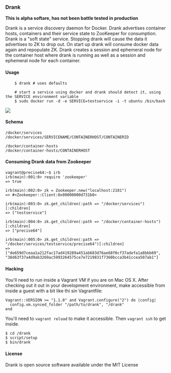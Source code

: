 ### Drank

**This is alpha softare, has not been battle tested in production**

Drank is a service discovery daemon for Docker. Drank advertises container hosts, containers and their service state to ZooKeeper for consumption. Drank is a "soft state" service. Stopping drank will cause the data it advertises to ZK to drop out. On start up drank will consume docker data again and repopulate ZK. Drank creates a session and ephemeral node for the container host where drank is running as well as a session and ephemeral node for each container.

#### Usage

        $ drank # uses defaults

        # start a service using docker and drank should detect it, using the SERVICE environment variable
        $ sudo docker run -d -e SERVICE=testservice -i -t ubuntu /bin/bash


![](https://dl.dropboxusercontent.com/s/0dsib18j8jojoq8/2013-11-11%20at%205.50%20PM.png)


#### Schema

``````
/docker/services
/docker/services/SERVICENAME/CONTAINERHOST/CONTAINERID

/docker/container-hosts
/docker/container-hosts/CONTAINERHOST
``````

#### Consuming Drank data from Zookeeper

````````
vagrant@precise64:~$ irb
irb(main):001:0> require 'zookeeper'
=> true

irb(main):002:0> zk = Zookeeper.new("localhost:2181")
=> #<Zookeeper::Client:0x00000000d731b0>

irb(main):003:0> zk.get_children(:path => "/docker/services")[:children]
=> ["testservice"]

irb(main):004:0> zk.get_children(:path => "/docker/container-hosts")[:children]
=> ["precise64"]

irb(main):005:0> zk.get_children(:path => "/docker/services/testservice/precise64")[:children]
=> ["de659d7ceaa1a212fac17ad419289a451ab683d76ae68f0cf37adefa1a8bbb69", "38d63f37a4d9ab3269ac5993264575ce7e7219831f7360bcca3b41ccea507ab1"]
````````

#### Hacking

You'll need to run inside a Vagrant VM if you are on Mac OS X. After checking out it out in your development environment, make accessible from inside a guest with a bit like thi sin Vagrantfile:

    Vagrant::VERSION >= "1.1.0" and Vagrant.configure("2") do |config|
      config.vm.synced_folder "/path/to/drank", "/drank"
    end

You'll need to `vagrant reload` to make it accessible. Then `vagrant ssh` to get inside.

    $ cd /drank
    $ script/setup
    $ bin/drank

#### License

Drank is open source software available under the MIT License
